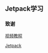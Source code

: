 ## Jetpack学习

### 致谢
 [视频教程](https://space.bilibili.com/137860026/)
 
 [Jetpack](https://developer.android.com/jetpack)